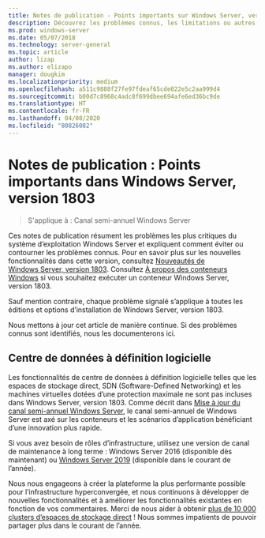 ```yaml
---
title: Notes de publication - Points importants sur Windows Server, version 1803
description: Découvrez les problèmes connus, les limitations ou autres informations dont vous avez besoin avant d’installer Windows Server, version 1803.
ms.prod: windows-server
ms.date: 05/07/2018
ms.technology: server-general
ms.topic: article
author: lizap
ms.author: elizapo
manager: dougkim
ms.localizationpriority: medium
ms.openlocfilehash: a511c9888f27fe97fdeaf65cde022e5c2aa999d4
ms.sourcegitcommit: b00d7c8968c4adc8f699dbee694afe6ed36bc9de
ms.translationtype: HT
ms.contentlocale: fr-FR
ms.lasthandoff: 04/08/2020
ms.locfileid: "80826082"
---
```

# <a name="release-notes-important-issues-in-windows-server-version-1803"></a>Notes de publication : Points importants dans Windows Server, version 1803

>S'applique à : Canal semi-annuel Windows Server

Ces notes de publication résument les problèmes les plus critiques du système d’exploitation Windows Server et expliquent comment éviter ou contourner les problèmes connus. Pour en savoir plus sur les nouvelles fonctionnalités dans cette version, consultez [Nouveautés de Windows Server, version 1803](whats-new-in-windows-server-1803.md). Consultez [À propos des conteneurs Windows](https://docs.microsoft.com/virtualization/windowscontainers/about/) si vous souhaitez exécuter un conteneur Windows Server, version 1803. 

Sauf mention contraire, chaque problème signalé s’applique à toutes les éditions et options d’installation de Windows Server, version 1803.  

Nous mettons à jour cet article de manière continue. Si des problèmes connus sont identifiés, nous les documenterons ici. 


## <a name="software-defined-datacenter"></a>Centre de données à définition logicielle

Les fonctionnalités de centre de données à définition logicielle telles que les espaces de stockage direct, SDN (Software-Defined Networking) et les machines virtuelles dotées d’une protection maximale ne sont pas incluses dans Windows Server, version 1803. Comme décrit dans [Mise à jour du canal semi-annuel Windows Server](https://cloudblogs.microsoft.com/windowsserver/2018/03/29/windows-server-semi-annual-channel-update/), le canal semi-annuel de Windows Server est axé sur les conteneurs et les scénarios d’application bénéficiant d’une innovation plus rapide. 

Si vous avez besoin de rôles d’infrastructure, utilisez une version de canal de maintenance à long terme : Windows Server 2016 (disponible dès maintenant) ou [Windows Server 2019](https://cloudblogs.microsoft.com/windowsserver/2018/03/20/introducing-windows-server-2019-now-available-in-preview) (disponible dans le courant de l’année).

Nous nous engageons à créer la plateforme la plus performante possible pour l’infrastructure hyperconvergée, et nous continuons à développer de nouvelles fonctionnalités et à améliorer les fonctionnalités existantes en fonction de vos commentaires. Merci de nous aider à obtenir [plus de 10 000 clusters d’espaces de stockage direct](https://blogs.technet.microsoft.com/filecab/2018/03/27/storage-spaces-direct-momentum) ! Nous sommes impatients de pouvoir partager plus dans le courant de l’année.